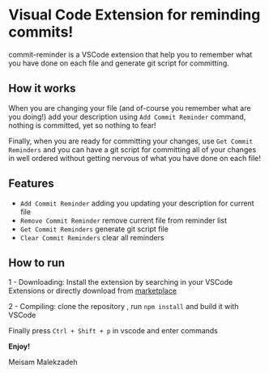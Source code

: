 # Visual Code Extension for reminding commits!

commit-reminder is a VSCode extension that help you to remember what you have done on each file and generate git script for committing.

## How it works

When you are changing your file (and of-course you remember what are you doing!) add your description using `Add Commit Reminder` command, nothing is committed, yet so nothing to fear!

Finally, when you are ready for committing your changes, use `Get Commit Reminders` and you can have a git script for committing all of your changes in well ordered without getting nervous of what you have done on each file! 

## Features

* `Add Commit Reminder`  adding you updating your description for current file
* `Remove Commit Reminder` remove current file from reminder list
* `Get Commit Reminders` generate git script file
* `Clear Commit Reminders` clear all reminders

## How to run

1 - Downloading: Install the extension by searching in your VSCode Extensions or directly download from [marketplace](https://marketplace.visualstudio.com/items?itemName=BitBird.commit-reminder) 

2 - Compiling: clone the repository , run `npm install` and build it with VSCode

Finally press `Ctrl + Shift + p` in vscode and enter commands

**Enjoy!**

Meisam Malekzadeh
